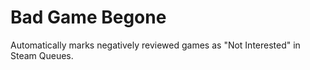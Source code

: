 # Bad Game Begone
Automatically marks negatively reviewed games as "Not Interested" in Steam Queues.

